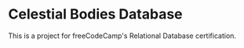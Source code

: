 # Celestial Bodies Database
This is a project for freeCodeCamp's Relational Database certification.
